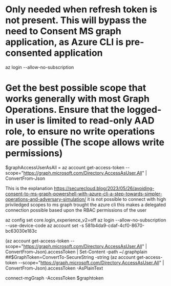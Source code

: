 # Only needed when refresh token is not present. This will bypass the need to Consent MS graph application, as Azure CLI is pre-consented application
az login --allow-no-subscription
 
# Get the best possible scope that works generally with most Graph Operations. Ensure that the logged-in user is limited to read-only AAD role, to ensure no write operations are possible (The scope allows write permissions)
$graphAccessUserAsAll = az account get-access-token --scope="https://graph.microsoft.com/Directory.AccessAsUser.All" | ConvertFrom-Json

This is the explanation
https://securecloud.blog/2023/05/26/avoiding-consent-to-ms-graph-powershell-with-azure-cli-a-step-towards-simpler-operations-and-adversary-simulation/
 it is not possible to connect with high priviledged scopes to ms graph trought the azure cli
 this makes a delegated connection possible based upon the RBAC permissions of the user

az config set core.login_experience_v2=off
az login --allow-no-subscription --use-device-code
az account set -s 581b4da9-cdaf-4cf0-8670-bc63030e183c  

(az account get-access-token --scope="https://graph.microsoft.com/Directory.AccessAsUser.All" | ConvertFrom-Json).accessToken | Set-Content -path ~/.graphplain
##$GraphToken=ConvertTo-SecureString -string (az account get-access-token --scope="https://graph.microsoft.com/Directory.AccessAsUser.All" | ConvertFrom-Json).accessToken -AsPlainText

connect-mgGraph -AccessToken $graphtoken

